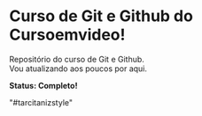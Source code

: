 # Curso de Git e Github do Cursoemvideo!

Repositório do curso de Git e Github.  
Vou atualizando aos poucos por aqui.  

**Status: Completo!**

"#tarcitanizstyle"
